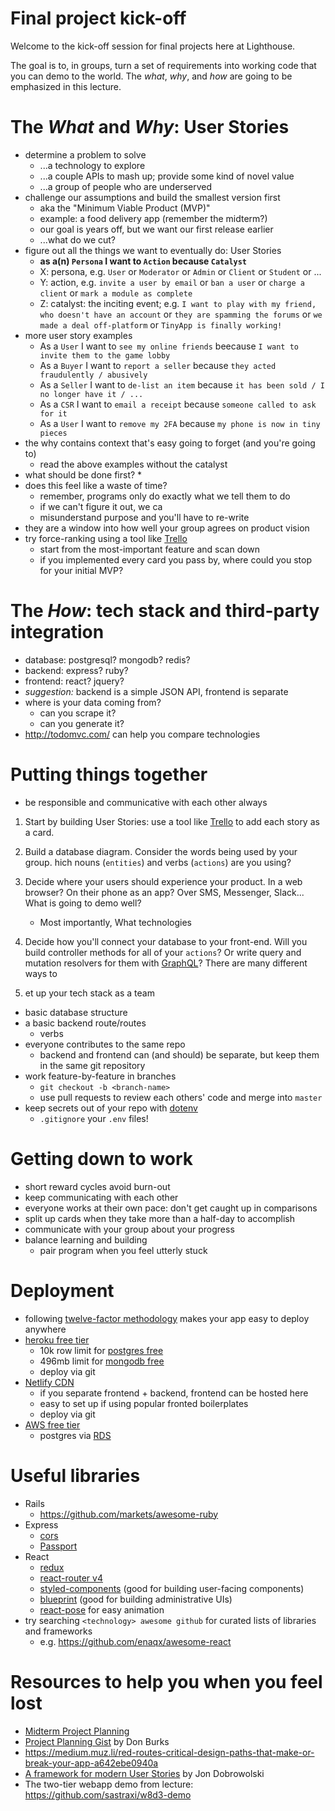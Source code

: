 # Final project kick-off
Welcome to the kick-off session for final projects here at Lighthouse.

The goal is to, in groups, turn a set of requirements into working code that you can demo to the world. The *what*, *why*, and *how* are going to be emphasized in this lecture.

# The *What* and *Why*: User Stories
* determine a problem to solve
  * ...a technology to explore
  * ...a couple APIs to mash up; provide some kind of novel value
  * ...a group of people who are underserved
* challenge our assumptions and build the smallest version first
  * aka the "Minimum Viable Product (MVP)"
  * example: a food delivery app (remember the midterm?)
  * our goal is years off, but we want our first release earlier
  * ...what do we cut?
* figure out all the things we want to eventually do: User Stories
  * **as a(n) `Persona` I want to `Action` because `Catalyst`**
  * X: persona, e.g. `User` or `Moderator` or `Admin` or `Client` or `Student` or ...
  * Y: action, e.g. `invite a user by email` or `ban a user` or `charge a client` or `mark a module as complete`
  * Z: catalyst: the inciting event; e.g. `I want to play with my friend, who doesn't have an account` or `they are spamming the forums` or `we made a deal off-platform` or `TinyApp is finally working!`
* more user story examples
  * As a `User` I want to `see my online friends` beecause `I want to invite them to the game lobby`
  * As a `Buyer` I want to `report a seller` because `they acted fraudulently / abusively`
  * As a `Seller` I want to `de-list an item` because `it has been sold / I no longer have it / ...`
  * As a `CSR` I want to `email a receipt` because `someone called to ask for it`
  * As a `User` I want to `remove my 2FA` because `my phone is now in tiny pieces`
* the why contains context that's easy going to forget (and you're going to)
  * read the above examples without the catalyst
* what should be done first?
  * 
* does this feel like a waste of time?
  * remember, programs only do exactly what we tell them to do
  * if we can't figure it out, we ca
  * misunderstand purpose and you'll have to re-write
* they are a window into how well your group agrees on product vision
* try force-ranking using a tool like [Trello](https://trello.com)
  * start from the most-important feature and scan down
  * if you implemented every card you pass by, where could you stop for your initial MVP?

# The *How*: tech stack and third-party integration
* database: postgresql? mongodb? redis?
* backend: express? ruby?
* frontend: react? jquery?
* *suggestion:* backend is a simple JSON API, frontend is separate
* where is your data coming from?
  * can you scrape it?
  * can you generate it?
* http://todomvc.com/ can help you compare technologies

# Putting things together
* be responsible and communicative with each other always

1. Start by building User Stories: use a tool like [Trello](https://trello.org) to add each story as a card.
2. Build a database diagram.
   Consider the words being used by your group.
   hich nouns (`entities`) and verbs (`actions`) are you using?
3. Decide where your users should experience your product.
   In a web browser?
   On their phone as an app?
   Over SMS, Messenger, Slack...
   What is going to demo well?
   * Most importantly, What technologies
5. Decide how you'll connect your database to your front-end.
   Will you build controller methods for all of your `actions`?
   Or write query and mutation resolvers for them with [GraphQL](https://graphql.org/)?
   There are many different ways to
   
4. et up your tech stack as a team
  * basic database structure
  * a basic backend route/routes
    * verbs
* everyone contributes to the same repo
  * backend and frontend can (and should) be separate, but keep them in the same git repository
* work feature-by-feature in branches
  * `git checkout -b <branch-name>`
  * use pull requests to review each others' code and merge into `master`
* keep secrets out of your repo with [dotenv](https://www.npmjs.com/package/dotenv) 
  * `.gitignore` your `.env` files!

# Getting down to work
* short reward cycles avoid burn-out
* keep communicating with each other
* everyone works at their own pace: don't get caught up in comparisons
* split up cards when they take more than a half-day to accomplish
* communicate with your group about your progress
* balance learning and building
  * pair program when you feel utterly stuck

# Deployment
* following [twelve-factor methodology](https://12factor.net/) makes your app easy to deploy anywhere
* [heroku free tier](https://www.heroku.com/pricing)
  * 10k row limit for [postgres free](https://elements.heroku.com/addons/heroku-postgresql)
  * 496mb limit for [mongodb free](https://elements.heroku.com/addons/mongolab)
  * deploy via git
* [Netlify CDN](https://www.netlify.com/pricing/)
  * if you separate frontend + backend, frontend can be hosted here
  * easy to set up if using popular fronted boilerplates
  * deploy via git
* [AWS free tier](https://aws.amazon.com/free/free-tier/)
  * postgres via [RDS](https://aws.amazon.com/rds/free/)

# Useful libraries
* Rails
  * https://github.com/markets/awesome-ruby
* Express
  * [cors](https://www.npmjs.com/package/cors)
  * [Passport](http://www.passportjs.org/)
* React
  * [redux](https://redux.js.org/)
  * [react-router v4](https://reacttraining.com/react-router/core/guides/philosophy)
  * [styled-components](https://www.styled-components.com/) (good for building user-facing components)
  * [blueprint](https://blueprintjs.com/) (good for building administrative UIs)
  * [react-pose](https://popmotion.io/pose/) for easy animation
* try searching `<technology> awesome github` for curated lists of libraries and frameworks
  * e.g. https://github.com/enaqx/awesome-react   

# Resources to help you when you feel lost
* [Midterm Project Planning](https://web.compass.lighthouselabs.ca/projects/w4-midterm-proj?day_number=w04d3)
* [Project Planning Gist](https://gist.github.com/donburks/cea96314bec69ecb5a55) by Don Burks
* https://medium.muz.li/red-routes-critical-design-paths-that-make-or-break-your-app-a642ebe0940a
* [A framework for modern User Stories](https://medium.com/@jonatisokon/a-framework-for-user-stories-bc3dc323eca9) by Jon Dobrowolski
* The two-tier webapp demo from lecture: https://github.com/sastraxi/w8d3-demo

